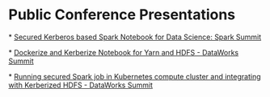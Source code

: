 # Public Conference Presentations

\* [Secured Kerberos based Spark Notebook for Data Science: Spark Summit](https://www.youtube.com/watch?v=-APcovny7n8)

\* [Dockerize and Kerberize Notebook for Yarn and HDFS - DataWorks Summit](https://www.youtube.com/watch?v=7m9VK0kXdcM)

\* [Running secured Spark job in Kubernetes compute cluster and integrating with Kerberized HDFS - DataWorks Summit](https://www.youtube.com/watch?v=hW-W0Oada2A)
